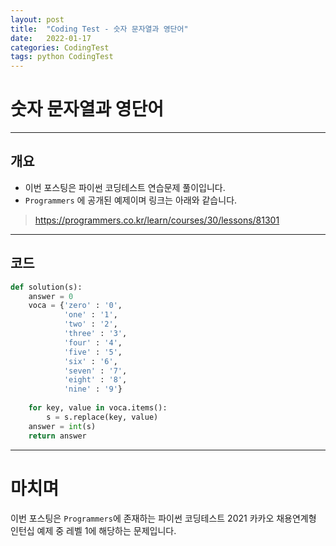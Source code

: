 ```yaml
---
layout: post
title:  "Coding Test - 슷자 문자열과 영단어"
date:   2022-01-17
categories: CodingTest
tags: python CodingTest
---
```

# 숫자 문자열과 영단어
---

## 개요

* 이번 포스팅은 파이썬 코딩테스트 연습문제 풀이입니다.
* `Programmers` 에 공개된 예제이며 링크는 아래와 같습니다.

> <https://programmers.co.kr/learn/courses/30/lessons/81301>
    
---
    
## 코드

```python
def solution(s):
    answer = 0
    voca = {'zero' : '0',
            'one' : '1',
            'two' : '2',
            'three' : '3',
            'four' : '4',
            'five' : '5',
            'six' : '6',
            'seven' : '7',
            'eight' : '8',
            'nine' : '9'}
    
    for key, value in voca.items():
        s = s.replace(key, value)
    answer = int(s)
    return answer
```

---
# 마치며
이번 포스팅은 `Programmers`에 존재하는 파이썬 코딩테스트 2021 카카오 채용연계형 인턴십 예제 중 레벨 1에 해당하는 문제입니다. 